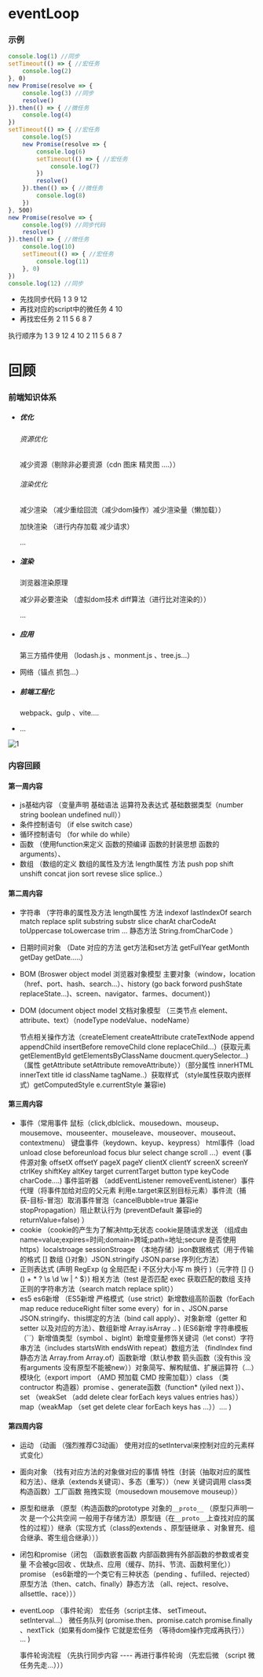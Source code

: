 # eventLoop

### 示例

```js
console.log(1) //同步
setTimeout(() => { //宏任务
    console.log(2)
}, 0)
new Promise(resolve => {
    console.log(3) //同步
    resolve()
}).then(() => { //微任务
    console.log(4)
})
setTimeout(() => { //宏任务
    console.log(5) 
    new Promise(resolve => {
        console.log(6)
        setTimeout(() => { //宏任务
            console.log(7)
        })
        resolve()
    }).then(() => { //微任务
        console.log(8)
    })
}, 500)
new Promise(resolve => {
    console.log(9) //同步代码
    resolve()
}).then(() => { //微任务
    console.log(10)
    setTimeout(() => { //宏任务
        console.log(11)
    }, 0)
})
console.log(12) //同步
```

- 先找同步代码 1 3 9 12
- 再找对应的script中的微任务  4 10
- 再找宏任务  2  11  5  6  8  7

执行顺序为 1 3 9 12 4 10 2 11 5 6 8 7

# 回顾

### 前端知识体系

- ##### 优化 

  ###### 资源优化

  减少资源（剔除非必要资源（cdn 图床 精灵图 ....））

  ###### 渲染优化 

  减少渲染 （减少重绘回流（减少dom操作）减少渲染量（懒加载））

  加快渲染 （进行内存加载 减少请求）

  ...

- ##### 渲染

  浏览器渲染原理

  减少非必要渲染 （虚拟dom技术 diff算法（进行比对渲染的））

  ...

- ##### 应用

  第三方插件使用 （lodash.js 、monment.js 、tree.js...）

- 网络（锚点  抓包...）

- ##### 前端工程化

  webpack、gulp 、vite....

- ...

![1](C:\Users\29769\Desktop\文件\1.jpg)

### 内容回顾

#### 第一周内容

- js基础内容 （变量声明 基础语法 运算符及表达式 基础数据类型（number string boolean undefined null））
- 条件控制语句  （if else  switch case）
- 循环控制语句 （for  while  do while）
- 函数 （使用function来定义 函数的预编译 函数的封装思想 函数的arguments）、
- 数组 （数组的定义  数组的属性及方法 length属性  方法 push  pop  shift unshift concat jion sort  revese slice splice..）

#### 第二周内容

- 字符串 （字符串的属性及方法 length属性  方法 indexof lastIndexOf search match replace split substring substr slice charAt charCodeAt toUppercase toLowercase trim ... 静态方法 String.fromCharCode ）

- 日期时间对象 （Date 对应的方法 get方法和set方法  getFullYear getMonth getDay  getDate.....）

- BOM (Broswer object model 浏览器对象模型  主要对象（window，location（href、port、hash、search...）、history (go back forword pushState replaceState...)、screen、navigator、farmes、document）)

- DOM (document object model 文档对象模型 （三类节点  element、attribute、text）（nodeType nodeValue、nodeName）

  节点相关操作方法（createElement createAttribute crateTextNode append appendChild insertBefore removeChild clone replaceChild...）(获取元素  getElementById getElementsByClassName doucment.querySelector...)  （属性  getAttribute setAttribute removeAttribute））（部分属性 innerHTML innerText title id className tagName..）获取样式 （style属性获取内嵌样式）getComputedStyle  e.currentStyle 兼容ie)

#### 第三周内容

- 事件（常用事件 鼠标（click,dblclick、mousedown、mouseup、mousemove、mouseenter、mouseleave、mouseover、mouseout、contextmenu）  键盘事件（keydown、keyup、keypress） html事件（load unload close beforeunload focus blur  select change scroll ...）event (事件源对象 offsetX offsetY pageX pageY clientX clientY screenX screenY ctrlKey shiftKey altKey target currentTarget button type keyCode charCode....) 事件监听器 （addEventListener removeEventListener）事件代理（将事件加给对应的父元素 利用e.target来区别目标元素）事件流（捕获-目标-冒泡）取消事件冒泡（cancelBubble=true 兼容ie stopPropagation）阻止默认行为 (preventDefault 兼容ie的returnValue=false) ）
- cookie （cookie的产生为了解决http无状态 cookie是随请求发送 （组成由 name=value;expires=时间;domain=跨域;path=地址;secure 是否使用https）localstroage  sessionStroage （本地存储）json数据格式（用于传输的格式 [] 数组 {}对象）JSON.stringify JSON.parse 序列化方法）
- 正则表达式 (声明 RegExp (g 全局匹配 i 不区分大小写 m 换行 )（元字符 [] {} () + * ? \s \d \w | ^ $）) 相关方法（test 是否匹配 exec 获取匹配的数组 支持正则的字符串方法（search match replace split））
- es5 es6新增 （ES5新增 严格模式（use strict）新增数组高阶函数（forEach map reduce reduceRight filter some every）for in 、JSON.parse JSON.stringify、this绑定的方法（bind  call apply）、对象新增（getter 和 setter 以及对应的方法）、数组新增 Array.isArray .. ) (ES6新增 字符串模板（``）新增值类型（symbol 、bigInt）新增变量修饰关键词（let const）字符串方法（includes startsWith endsWith repeat）数组方法 （findIndex find 静态方法 Array.from Array.of）函数新增（默认参数 箭头函数（没有this 没有arguments 没有原型不能被new））对象简写、解构赋值、扩展运算符（...）模块化（export  import （AMD  预加载 CMD 按需加载））class （类 contructor 构造器）promise 、generate函数（function* (yiled next )）、set （weakSet （add delete clear forEach keys  values entries has））map（weakMap  （set  get  delete clear forEach keys has ...））.... )

#### 第四周内容

- 运动 （动画 （强烈推荐C3动画） 使用对应的setInterval来控制对应的元素样式变化）

- 面向对象 （找有对应方法的对象做对应的事情  特性（封装（抽取对应的属性和方法）、继承（extends关键词）、多态（重写））（new 关键词调用  class类  构造函数）工厂函数 拖拽实现（mousedown mousemove  mouseup））

- 原型和继承 （原型（构造函数的prototype  对象的`__proto__` （原型只声明一次 是一个公共空间 一般用于存储方法）原型链（在`__proto__`上查找对应的属性的过程））继承（实现方式（class的extends 、原型链继承 、对象冒充、组合继承、寄生组合继承）））

- 闭包和promise（闭包 （函数嵌套函数 内部函数拥有外部函数的参数或者变量 不会被gc回收 、优缺点、应用（缓存、防抖、节流、函数柯里化））promise （es6新增的一个类它有三种状态（pending 、fufilled、rejected）原型方法（then、catch、finally）静态方法 （all、reject、resolve、allsettle、race）））

- eventLoop （事件轮询） 宏任务（script主体、 setTimeout、setInterval...）  微任务队列 (promise.then、promise.catch promise.finally 、nextTick（如果有dom操作 它就是宏任务 （等待dom操作完成再执行）） ... ) 

  事件轮询流程 （先执行同步内容 ---- 再进行事件轮询 （先宏后微 （script 微任务先走...）））

